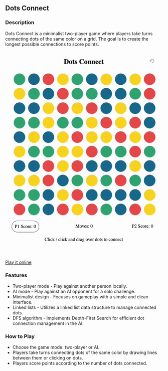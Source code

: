 ## Dots Connect

### Description
Dots Connect is a minimalist two-player game where players take turns connecting dots of the same color on a grid. The goal is to create the longest possible connections to score points.

![image](./demo.gif)

[Play it online](https://lasithaprabodha.github.io/dot-connect)

### Features
- Two-player mode - Play against another person locally.
- AI mode - Play against an AI opponent for a solo challenge.
- Minimalist design - Focuses on gameplay with a simple and clean interface.
- Linked lists - Utilizes a linked list data structure to manage connected dots.
- DFS algorithm - Implements Depth-First Search for efficient dot connection management in the AI.

### How to Play

- Choose the game mode: two-player or AI.
- Players take turns connecting dots of the same color by drawing lines between them or clicking on dots.
- Players score points according to the number of dots connected.

